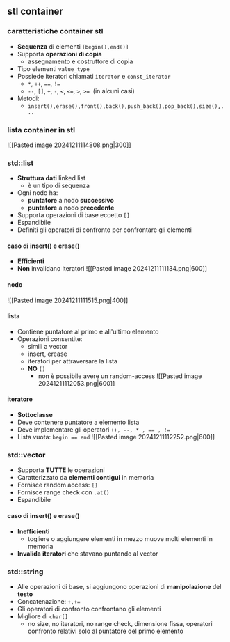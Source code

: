 ## stl container
### caratteristiche container stl
- **Sequenza** di elementi ```[begin(),end()]```
- Supporta **operazioni di copia**
	- assegnamento e costruttore di copia
- Tipo elementi ```value_type```
- Possiede iteratori chiamati ```iterator``` e ```const_iterator```
	- ```*```, ```++```, ```==```, ```!=```
	- ```--```, ```[]```, ```+```, ```-```, ```<```, ```<=```, ```>```, ```>=```  (in alcuni casi)
- Metodi:
	- ```insert(),erase(),front(),back(),push_back(),pop_back(),size(),...```
### lista container in stl
![[Pasted image 20241211114808.png|300]]
### std::list
- **Struttura dati** linked list
	- è un tipo di sequenza
- Ogni nodo ha:
	- **puntatore** a nodo **successivo**
	- **puntatore** a nodo **precedente**
- Supporta operazioni di base eccetto ```[]``` 
- Espandibile
- Definiti gli operatori di confronto per confrontare gli elementi
#### caso di insert() e erase()
- **Efficienti**
- **Non** invalidano iteratori
![[Pasted image 20241211111134.png|600]]
#### nodo
![[Pasted image 20241211111515.png|400]]
#### lista
- Contiene puntatore al primo e all'ultimo elemento
- Operazioni consentite:
	- simili a vector
	- insert, erease
	- iteratori per attraversare la lista
	- **NO** ```[]``` 
		- non è possibile avere un random-access
![[Pasted image 20241211112053.png|600]]
#### iteratore
- **Sottoclasse**
- Deve contenere puntatore a elemento lista
- Deve implementare gli operatori ```++, --, * , == , !=```
- Lista vuota: ```begin == end```
![[Pasted image 20241211112252.png|600]]
### std::vector
- Supporta **TUTTE** le operazioni
- Caratterizzato da **elementi contigui** in memoria
- Fornisce random access: ```[]```
- Fornisce range check con ```.at()```
- Espandibile 
#### caso di insert() e erase()
- **Inefficienti**
	- togliere o aggiungere elementi in mezzo muove molti elementi in memoria
- **Invalida** **iteratori** che stavano puntando al vector
### std::string
- Alle operazioni di base, si aggiungono operazioni di **manipolazione** del **testo**
- Concatenazione: ```+,+=```
- Gli operatori di confronto confrontano gli elementi
- Migliore di ```char[]```
	- no size, no iteratori, no range check, dimensione fissa, operatori confronto relativi solo al puntatore del primo elemento